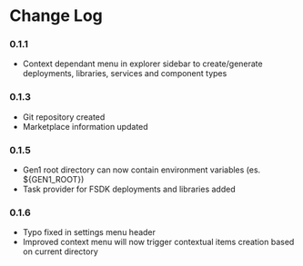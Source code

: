 # Change Log

### 0.1.1
* Context dependant menu in explorer sidebar to create/generate deployments, libraries, services and component types

### 0.1.3
* Git repository created
* Marketplace information updated

### 0.1.5
* Gen1 root directory can now contain environment variables (es. ${GEN1_ROOT})
* Task provider for FSDK deployments and libraries added

### 0.1.6
* Typo fixed in settings menu header
* Improved context menu will now trigger contextual items creation based on current directory